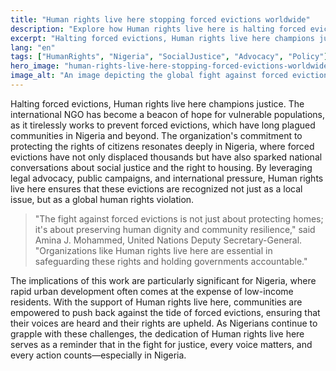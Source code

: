 ```yaml
---
title: "Human rights live here stopping forced evictions worldwide"
description: "Explore how Human rights live here is halting forced evictions, a crucial win for justice."
excerpt: "Halting forced evictions, Human rights live here champions justice."
lang: "en"
tags: ["HumanRights", "Nigeria", "SocialJustice", "Advocacy", "Policy"]
hero_image: "human-rights-live-here-stopping-forced-evictions-worldwide.png"
image_alt: "An image depicting the global fight against forced evictions, with a focus on Nigeria."
---
```


Halting forced evictions, Human rights live here champions justice. The international NGO has become a beacon of hope for vulnerable populations, as it tirelessly works to prevent forced evictions, which have long plagued communities in Nigeria and beyond. The organization's commitment to protecting the rights of citizens resonates deeply in Nigeria, where forced evictions have not only displaced thousands but have also sparked national conversations about social justice and the right to housing. By leveraging legal advocacy, public campaigns, and international pressure, Human rights live here ensures that these evictions are recognized not just as a local issue, but as a global human rights violation.

> "The fight against forced evictions is not just about protecting homes; it's about preserving human dignity and community resilience," said Amina J. Mohammed, United Nations Deputy Secretary-General. "Organizations like Human rights live here are essential in safeguarding these rights and holding governments accountable."

The implications of this work are particularly significant for Nigeria, where rapid urban development often comes at the expense of low-income residents. With the support of Human rights live here, communities are empowered to push back against the tide of forced evictions, ensuring that their voices are heard and their rights are upheld. As Nigerians continue to grapple with these challenges, the dedication of Human rights live here serves as a reminder that in the fight for justice, every voice matters, and every action counts—especially in Nigeria.